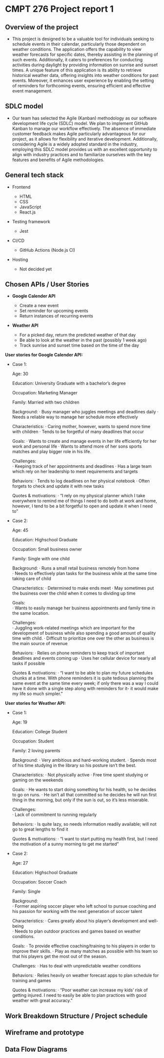 # CMPT 276 Project report 1

## Overview of the project
- This project is designed to be a valuable tool for individuals seeking to schedule events in their calendar, particularly those dependent on weather conditions. The application offers the capability to view weather forecasts for specific dates, thereby assisting in the planning of such events. Additionally, it caters to preferences for conducting activities during daylight by providing information on sunrise and sunset times. A unique feature of this application is its ability to retrieve historical weather data, offering insights into weather conditions for past events. Moreover, it enhances user experience by enabling the setting of reminders for forthcoming events, ensuring efficient and effective event management.
## SDLC model
- Our team has selected the Agile (Kanban) methodology as our software development life cycle (SDLC) model. We plan to implement GitHub Kanban to manage our workflow effectively. The absence of immediate customer feedback makes Agile particularly advantageous for our project, as it allows for flexibility and iterative development. Additionally, considering Agile is a widely adopted standard in the industry, employing this SDLC model provides us with an excellent opportunity to align with industry practices and to familiarize ourselves with the key features and benefits of Agile methodologies.
## General tech stack
- Frontend
    - HTML
    - CSS
    - JavaScript
    - React.js

- Testing framework
    - Jest

- CI/CD
    - GitHub Actions (Node.js CI)

- Hosting
    - Not decided yet
## Chosen APIs / User Stories
- **Google Calender API**
    - Create a new event
    - Set reminder for upcoming events
    - Return instances of recurring events

- **Weather API**
    - For a picked day, return the predicted weather of that day
    - Be able to look at the weather in the past (possibly 1 week ago)
    - Track sunrise and sunset time based on the time of the day

**User stories for Google Calender API:**

- Case 1:

    Age: 30

    Education: University Graduate with a bachelor’s degree

    Occupation: Marketing Manager

    Family: Married with two children

    Background:
    ·       Busy manager who juggles meetings and deadlines daily
    ·       Needs a reliable way to manage her schedule more effectively

    Characteristics:
    ·       Caring mother, however, wants to spend more time with children
    ·       Tends to be forgetful of many deadlines that occur

    Goals: 
    ·       Wants to create and manage events in her life efficiently for her work and personal life
    ·       Wants to attend more of her sons sports matches and play bigger role in his life.

    Challenges:  
    ·       Keeping track of her appointments and deadlines
    ·       Has a large team which rely on her leadership to meet requirements and targets

    Behaviors:
    ·       Tends to log deadlines on her physical notebook
    ·       Often forgets to check and update it with new tasks

    Quotes & motivations:
    ·       “I rely on my physical planner which I take everywhere to remind me of things I need to do both at work and home, however, I tend to be a bit forgetful to open and update it when I need to”

- Case 2:

    Age: 45

    Education: Highschool Graduate

    Occupation: Small business owner

    Family: Single with one child

    Background:
    ·       Runs a small retail business remotely from home  
    ·       Needs to effectively plan tasks for the business while at the same time taking care of child

    Characteristics:
    ·       Determined to make ends meet
    ·       May sometimes put the business over the child when it comes to dividing up time

    Goals:    	
    ·       Wants to easily manage her business appointments and family time in the same location.

    Challenges:  
    ·       Juggling work-related meetings which are important for the development of business while also spending a good amount of quality time with child.
    ·       Difficult to prioritize one over the other as business is the main source of revenue

    Behaviors:
    ·   	Relies on phone reminders to keep track of important deadlines and events coming up
    ·   	Uses her cellular device for nearly all tasks if possible

    Quotes & motivations:
    ·       “I want to be able to plan my future schedules chunks at a time. With phone reminders it is quite tedious planning the same event at the same time every week; if only there was a way I could have it done with a single step along with reminders for it- it would make my life so much simpler.”

**User stories for Weather API:**

- Case 1:

    Age: 19

    Education: College Student 

    Occupation: Student

    Family: 2 loving parents

    Background:
    ·       Very ambitious and hard-working student.
    ·       Spends most of his time studying in the library so his posture isn’t the best. 

    Characteristics:
    ·       Not physically active
    ·       Free time spent studying or gaming on the weekends

    Goals: 
    ·       He wants to start doing something for his health, so he decides to go on runs.
    ·       He isn’t all that committed so he decides he will run first thing in the morning, but only if the
            sun is out, so it’s less miserable.

    Challenges:  
    ·       Lack of commitment to running regularly

    Behaviors:
    ·       Is quite lazy, so needs information readily available; will not go to great lengths to find it

    Quotes & motivations:
    ·       “I want to start putting my health first, but I need the motivation of a sunny morning to get me started” 

- Case 2: 

    Age: 27

    Education:  Highschool Graduate

    Occupation: Soccer Coach

    Family: Single

    Background:  
    ·       Former aspiring soccer player who left school to pursue coaching and his passion for working with the next generation of soccer talent

    Characteristics:
    ·   	Cares greatly about his player’s development and well-being  
    ·   	Needs to plan outdoor practices and games based on weather conditions.

    Goals:
    ·   	To provide effective coaching/training to his players in order to improve their skills.
    ·   	Play as many matches as possible with his team so that his players get the most out of the season.

    Challenges:
    ·   	Has to deal with unpredictable weather conditions

    Behaviors:
    ·   	Relies heavily on weather forecast apps to plan schedule for training and games
    
    Quotes & motivations:
    ·       “Poor weather can increase my kids’ risk of getting injured. I need to easily be able to plan practices with good weather with great accuracy.”

## Work Breakdown Structure / Project schedule

## Wireframe and prototype

## Data Flow Diagrams 